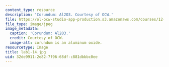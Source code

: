 ```yaml
---
content_type: resource
description: 'Corundum: Al2O3. Courtesy of OCW.'
file: https://ol-ocw-studio-app-production.s3.amazonaws.com/courses/12-108-structure-of-earth-materials-fall-2004/32de99112e827f9668dfc881dbbbc0ee_lab1-14.jpg
file_type: image/jpeg
image_metadata:
  caption: 'Corundum: Al2O3.'
  credit: Courtesy of OCW.
  image-alt: corundum is an aluminum oxide.
resourcetype: Image
title: lab1-14.jpg
uid: 32de9911-2e82-7f96-68df-c881dbbbc0ee
---
```

